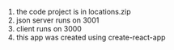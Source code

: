 1) the code project is in locations.zip
2) json server runs on 3001
3) client runs on 3000
4) this app was created using create-react-app

